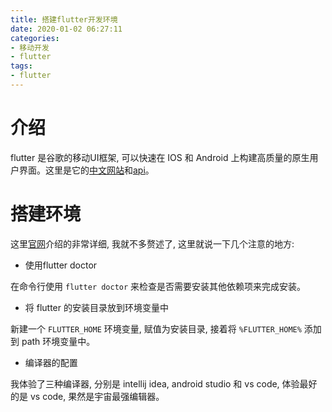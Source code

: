 ```yaml
---
title: 搭建flutter开发环境
date: 2020-01-02 06:27:11
categories:
- 移动开发
- flutter
tags:
- flutter
---
```


# 介绍

flutter 是谷歌的移动UI框架, 可以快速在 IOS 和 Android 上构建高质量的原生用户界面。这里是它的[中文网站](https://flutterchina.club)和[api](https://api.flutter.dev)。

# 搭建环境

这里[官网](https://flutterchina.club/setup-windows)介绍的非常详细, 我就不多赘述了, 这里就说一下几个注意的地方:

<!--more-->

* 使用flutter doctor

在命令行使用 `flutter doctor` 来检查是否需要安装其他依赖项来完成安装。

* 将 flutter 的安装目录放到环境变量中

新建一个 `FLUTTER_HOME` 环境变量, 赋值为安装目录, 接着将 `%FLUTTER_HOME%` 添加到 path 环境变量中。

* 编译器的配置

我体验了三种编译器, 分别是 intellij idea, android studio 和 vs code, 体验最好的是 vs code, 果然是宇宙最强编辑器。

